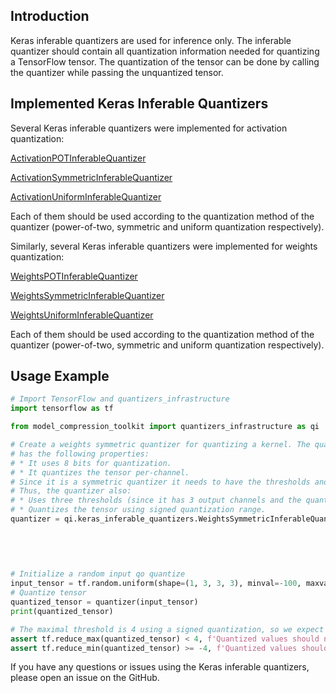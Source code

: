 ## Introduction

Keras inferable quantizers are used for inference only. The inferable quantizer should contain all quantization information needed for quantizing a TensorFlow tensor.
The quantization of the tensor can be done by calling the quantizer while passing the unquantized tensor.

## Implemented Keras Inferable Quantizers

Several Keras inferable quantizers were implemented for activation quantization:

[ActivationPOTInferableQuantizer](activation_inferable_quantizers/activation_pot_inferable_quantizer.py)

[ActivationSymmetricInferableQuantizer](activation_inferable_quantizers/activation_symmetric_inferable_quantizer.py)

[ActivationUniformInferableQuantizer](activation_inferable_quantizers/activation_uniform_inferable_quantizer.py)

Each of them should be used according to the quantization method of the quantizer (power-of-two, symmetric and uniform quantization respectively).

Similarly, several Keras inferable quantizers were implemented for weights quantization:

[WeightsPOTInferableQuantizer](weights_inferable_quantizers/weights_pot_inferable_quantizer.py)

[WeightsSymmetricInferableQuantizer](weights_inferable_quantizers/weights_symmetric_inferable_quantizer.py)

[WeightsUniformInferableQuantizer](weights_inferable_quantizers/weights_uniform_inferable_quantizer.py)

Each of them should be used according to the quantization method of the quantizer (power-of-two, symmetric and uniform quantization respectively).

## Usage Example

```python
# Import TensorFlow and quantizers_infrastructure
import tensorflow as tf

from model_compression_toolkit import quantizers_infrastructure as qi

# Create a weights symmetric quantizer for quantizing a kernel. The quantizer
# has the following properties:
# * It uses 8 bits for quantization.
# * It quantizes the tensor per-channel.
# Since it is a symmetric quantizer it needs to have the thresholds and whether it is signed or not.
# Thus, the quantizer also:
# * Uses three thresholds (since it has 3 output channels and the quantization is per-channel): 1, 2 and 4.
# * Quantizes the tensor using signed quantization range.
quantizer = qi.keras_inferable_quantizers.WeightsSymmetricInferableQuantizer(num_bits=8,
                                                                             threshold=[2, 4, 1],
                                                                             per_channel=True,
                                                                             channel_axis=-1,
                                                                             signed=True)

# Initialize a random input qo quantize
input_tensor = tf.random.uniform(shape=(1, 3, 3, 3), minval=-100, maxval=100)
# Quantize tensor
quantized_tensor = quantizer(input_tensor)
print(quantized_tensor)

# The maximal threshold is 4 using a signed quantization, so we expect all values to be in this range
assert tf.reduce_max(quantized_tensor) < 4, f'Quantized values should not contain values greater than maximal threshold'
assert tf.reduce_min(quantized_tensor) >= -4, f'Quantized values should not contain values lower than minimal threshold'


```

If you have any questions or issues using the Keras inferable quantizers, please open an issue on the GitHub.

